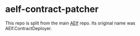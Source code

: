 # aelf-contract-patcher


This repo is split from the main [AElf](https://github.com/AElfProject/AElf/tree/dev/src/AElf.ContractDeployer) repo. Its original name was AElf.ContractDeployer.
